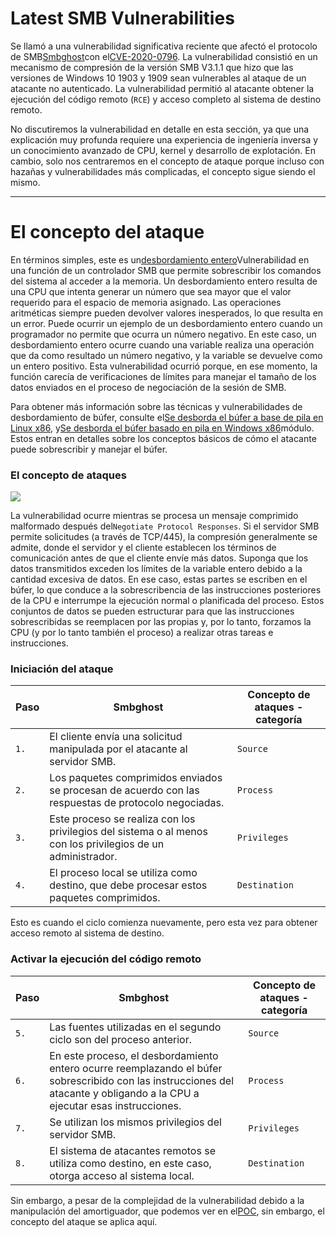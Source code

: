 # Latest SMB Vulnerabilities

Se llamó a una vulnerabilidad significativa reciente que afectó el protocolo de SMB[Smbghost](https://arista.my.site.com/AristaCommunity/s/article/SMBGhost-Wormable-Vulnerability-Analysis-CVE-2020-0796)con el[CVE-2020-0796](https://msrc.microsoft.com/update-guide/vulnerability/CVE-2020-0796). La vulnerabilidad consistió en un mecanismo de compresión de la versión SMB V3.1.1 que hizo que las versiones de Windows 10 1903 y 1909 sean vulnerables al ataque de un atacante no autenticado. La vulnerabilidad permitió al atacante obtener la ejecución del código remoto (`RCE`) y acceso completo al sistema de destino remoto.

No discutiremos la vulnerabilidad en detalle en esta sección, ya que una explicación muy profunda requiere una experiencia de ingeniería inversa y un conocimiento avanzado de CPU, kernel y desarrollo de explotación. En cambio, solo nos centraremos en el concepto de ataque porque incluso con hazañas y vulnerabilidades más complicadas, el concepto sigue siendo el mismo.

---

# **El concepto del ataque**

En términos simples, este es un[desbordamiento entero](https://en.wikipedia.org/wiki/Integer_overflow)Vulnerabilidad en una función de un controlador SMB que permite sobrescribir los comandos del sistema al acceder a la memoria. Un desbordamiento entero resulta de una CPU que intenta generar un número que sea mayor que el valor requerido para el espacio de memoria asignado. Las operaciones aritméticas siempre pueden devolver valores inesperados, lo que resulta en un error. Puede ocurrir un ejemplo de un desbordamiento entero cuando un programador no permite que ocurra un número negativo. En este caso, un desbordamiento entero ocurre cuando una variable realiza una operación que da como resultado un número negativo, y la variable se devuelve como un entero positivo. Esta vulnerabilidad ocurrió porque, en ese momento, la función carecía de verificaciones de límites para manejar el tamaño de los datos enviados en el proceso de negociación de la sesión de SMB.

Para obtener más información sobre las técnicas y vulnerabilidades de desbordamiento de búfer, consulte el[Se desborda el búfer a base de pila en Linux x86](https://academy.hackthebox.com/course/preview/stack-based-buffer-overflows-on-linux-x86), y[Se desborda el búfer basado en pila en Windows x86](https://academy.hackthebox.com/course/preview/stack-based-buffer-overflows-on-windows-x86)módulo. Estos entran en detalles sobre los conceptos básicos de cómo el atacante puede sobrescribir y manejar el búfer.

### **El concepto de ataques**

![](https://academy.hackthebox.com/storage/modules/116/attack_concept2.png)

La vulnerabilidad ocurre mientras se procesa un mensaje comprimido malformado después del`Negotiate Protocol Responses`. Si el servidor SMB permite solicitudes (a través de TCP/445), la compresión generalmente se admite, donde el servidor y el cliente establecen los términos de comunicación antes de que el cliente envíe más datos. Suponga que los datos transmitidos exceden los límites de la variable entero debido a la cantidad excesiva de datos. En ese caso, estas partes se escriben en el búfer, lo que conduce a la sobrescribencia de las instrucciones posteriores de la CPU e interrumpe la ejecución normal o planificada del proceso. Estos conjuntos de datos se pueden estructurar para que las instrucciones sobrescribidas se reemplacen por las propias y, por lo tanto, forzamos la CPU (y por lo tanto también el proceso) a realizar otras tareas e instrucciones.

### **Iniciación del ataque**

| **Paso** | **Smbghost** | **Concepto de ataques - categoría** |
| --- | --- | --- |
| `1.` | El cliente envía una solicitud manipulada por el atacante al servidor SMB. | `Source` |
| `2.` | Los paquetes comprimidos enviados se procesan de acuerdo con las respuestas de protocolo negociadas. | `Process` |
| `3.` | Este proceso se realiza con los privilegios del sistema o al menos con los privilegios de un administrador. | `Privileges` |
| `4.` | El proceso local se utiliza como destino, que debe procesar estos paquetes comprimidos. | `Destination` |

Esto es cuando el ciclo comienza nuevamente, pero esta vez para obtener acceso remoto al sistema de destino.

### **Activar la ejecución del código remoto**

| **Paso** | **Smbghost** | **Concepto de ataques - categoría** |
| --- | --- | --- |
| `5.` | Las fuentes utilizadas en el segundo ciclo son del proceso anterior. | `Source` |
| `6.` | En este proceso, el desbordamiento entero ocurre reemplazando el búfer sobrescribido con las instrucciones del atacante y obligando a la CPU a ejecutar esas instrucciones. | `Process` |
| `7.` | Se utilizan los mismos privilegios del servidor SMB. | `Privileges` |
| `8.` | El sistema de atacantes remotos se utiliza como destino, en este caso, otorga acceso al sistema local. | `Destination` |

Sin embargo, a pesar de la complejidad de la vulnerabilidad debido a la manipulación del amortiguador, que podemos ver en el[POC](https://www.exploit-db.com/exploits/48537), sin embargo, el concepto del ataque se aplica aquí.
